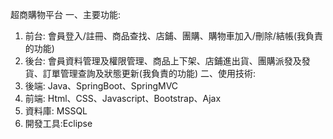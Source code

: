 超商購物平台
一、主要功能: 
1. 前台: 會員登入/註冊、商品查找、店鋪、團購、購物車加入/刪除/結帳(我負責的功能)
2. 後台: 會員資料管理及權限管理、商品上下架、店鋪進出貨、團購派發及發貨、訂單管理查詢及狀態更新(我負責的功能)
二、使用技術:
1. 後端: Java、SpringBoot、SpringMVC
2. 前端: Html、CSS、Javascript、Bootstrap、Ajax
3. 資料庫: MSSQL
4. 開發工具:Eclipse



